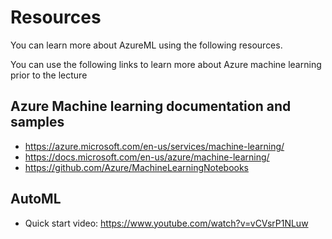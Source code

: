 # Resources
You can learn more about AzureML using the following resources.

You can use the following links to learn more about Azure machine learning prior to the lecture

## Azure Machine learning documentation and samples
* https://azure.microsoft.com/en-us/services/machine-learning/
* https://docs.microsoft.com/en-us/azure/machine-learning/
* https://github.com/Azure/MachineLearningNotebooks

## AutoML
* Quick start video: https://www.youtube.com/watch?v=vCVsrP1NLuw